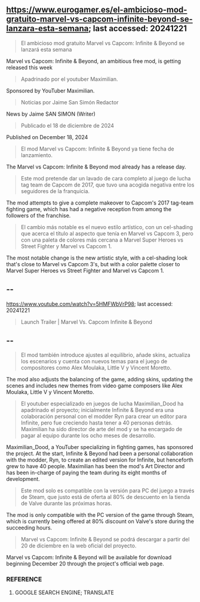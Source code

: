 ## https://www.eurogamer.es/el-ambicioso-mod-gratuito-marvel-vs-capcom-infinite-beyond-se-lanzara-esta-semana; last accessed: 20241221

> El ambicioso mod gratuito Marvel vs Capcom: Infinite & Beyond se lanzará esta semana

Marvel vs Capcom: Infinite & Beyond, an ambitious free mod, is getting released this week

> Apadrinado por el youtuber Maximilian.

Sponsored by YouTuber Maximilian.

> Noticias por Jaime San Simón Redactor

News by Jaime SAN SIMON (Writer)

> Publicado el 18 de diciembre de 2024

Published on December 18, 2024

> El mod Marvel vs Capcom: Infinite & Beyond ya tiene fecha de lanzamiento.

The Marvel vs Capcom: Infinite & Beyond mod already has a release day.

> Este mod pretende dar un lavado de cara completo al juego de lucha tag team de Capcom de 2017, que tuvo una acogida negativa entre los seguidores de la franquicia.

The mod attempts to give a complete makeover to Capcom's 2017 tag-team fighting game, which has had a negative reception from among the followers of the franchise.

> El cambio más notable es el nuevo estilo artístico, con un cel-shading que acerca el título al aspecto que tenía en Marvel vs Capcom 3, pero con una paleta de colores más cercana a Marvel Super Heroes vs Street Fighter y Marvel vs Capcom 1. 

The most notable change is the new artistic style, with a cel-shading look that's close to Marvel vs Capcom 3's, but with a color palette closer to Marvel Super Heroes vs Street Fighter and Marvel vs Capcom 1. 

## --

https://www.youtube.com/watch?v=5HMFWbVrP98; last accessed: 20241221

> Launch Trailer | Marvel Vs. Capcom Infinite & Beyond 

## --

> El mod también introduce ajustes al equilibrio, añade skins, actualiza los escenarios y cuenta con nuevos temas para el juego de compositores como Alex Moulaka, Little V y Vincent Moretto.

The mod also adjusts the balancing of the game, adding skins, updating the scenes and includes new themes from video game composers like Alex Moulaka, Little V y Vincent Moretto.

> El youtuber especializado en juegos de lucha Maximilian_Dood ha apadrinado el proyecto; inicialmente Infinite & Beyond era una colaboración personal con el modder Ryn para crear un editor para Infinite, pero fue creciendo hasta tener a 40 personas detrás. Maximilian ha sido director de arte del mod y se ha encargado de pagar al equipo durante los ocho meses de desarrollo.

Maximilian_Dood, a YouTuber specializing in fighting games, has sponsored the project. At the start, Infinite & Beyond had been a personal collaboration with the modder, Ryn, to create an edited version for Infinite, but henceforth grew to have 40 people. Maximilian has been the mod's Art Director and has been in-charge of paying the team during its eight months of development.

> Este mod solo es compatible con la versión para PC del juego a través de Steam, que justo está de oferta al 80% de descuento en la tienda de Valve durante las próximas horas.

The mod is only compatible with the PC version of the game through Steam, which is currently being offered at 80% discount on Valve's store during the succeeding hours.

> Marvel vs Capcom: Infinite & Beyond se podrá descargar a partir del 20 de diciembre en la web oficial del proyecto. 

Marvel vs Capcom: Infinite & Beyond will be available for download beginning December 20 through the project's official web page.

### REFERENCE

1) GOOGLE SEARCH ENGINE; TRANSLATE